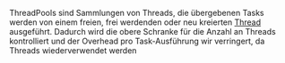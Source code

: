 ThreadPools sind Sammlungen von Threads, die übergebenen Tasks werden von einem freien, frei werdenden oder neu kreierten [Thread](Thread.md) ausgeführt. Dadurch wird die obere Schranke für die Anzahl an Threads kontrolliert und der Overhead pro Task-Ausführung wir verringert, da Threads wiederverwendet werden
